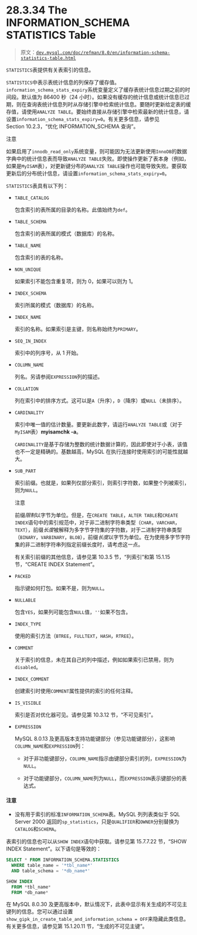 # 28.3.34 The INFORMATION_SCHEMA STATISTICS Table

> 原文：[`dev.mysql.com/doc/refman/8.0/en/information-schema-statistics-table.html`](https://dev.mysql.com/doc/refman/8.0/en/information-schema-statistics-table.html)

`STATISTICS`表提供有关表索引的信息。

`STATISTICS`中表示表统计信息的列保存了缓存值。`information_schema_stats_expiry`系统变量定义了缓存表统计信息过期之前的时间段。默认值为 86400 秒（24 小时）。如果没有缓存的统计信息或统计信息已过期，则在查询表统计信息列时从存储引擎中检索统计信息。要随时更新给定表的缓存值，请使用`ANALYZE TABLE`。要始终直接从存储引擎中检索最新的统计信息，请设置`information_schema_stats_expiry=0`。有关更多信息，请参见 Section 10.2.3，“优化 INFORMATION_SCHEMA 查询”。

注意

如果启用了`innodb_read_only`系统变量，则可能因为无法更新使用`InnoDB`的数据字典中的统计信息表而导致`ANALYZE TABLE`失败。即使操作更新了表本身（例如，如果是`MyISAM`表），对更新键分布的`ANALYZE TABLE`操作也可能导致失败。要获取更新后的分布统计信息，请设置`information_schema_stats_expiry=0`。

`STATISTICS`表具有以下列：

+   `TABLE_CATALOG`

    包含索引的表所属的目录的名称。此值始终为`def`。

+   `TABLE_SCHEMA`

    包含索引的表所属的模式（数据库）的名称。

+   `TABLE_NAME`

    包含索引的表的名称。

+   `NON_UNIQUE`

    如果索引不能包含重复项，则为 0，如果可以则为 1。

+   `INDEX_SCHEMA`

    索引所属的模式（数据库）的名称。

+   `INDEX_NAME`

    索引的名称。如果索引是主键，则名称始终为`PRIMARY`。

+   `SEQ_IN_INDEX`

    索引中的列序号，从 1 开始。

+   `COLUMN_NAME`

    列名。另请参阅`EXPRESSION`列的描述。

+   `COLLATION`

    列在索引中的排序方式。这可以是`A`（升序），`D`（降序）或`NULL`（未排序）。

+   `CARDINALITY`

    索引中唯一值的估计数量。要更新此数字，请运行`ANALYZE TABLE`或（对于`MyISAM`表）**myisamchk -a**。

    `CARDINALITY`是基于存储为整数的统计数据计算的，因此即使对于小表，该值也不一定是精确的。基数越高，MySQL 在执行连接时使用索引的可能性就越大。

+   `SUB_PART`

    索引前缀。也就是，如果列仅部分索引，则索引字符数，如果整个列被索引，则为`NULL`。

    注意

    前缀*限制*以字节为单位。但是，在`CREATE TABLE`，`ALTER TABLE`和`CREATE INDEX`语句中的索引规范中，对于非二进制字符串类型（`CHAR`，`VARCHAR`，`TEXT`），前缀*长度*被解释为多字节字符集的字符数，对于二进制字符串类型（`BINARY`，`VARBINARY`，`BLOB`），前缀*长度*以字节为单位。在为使用多字节字符集的非二进制字符串列指定前缀长度时，请考虑这一点。

    有关索引前缀的其他信息，请参见第 10.3.5 节，“列索引”和第 15.1.15 节，“CREATE INDEX Statement”。

+   `PACKED`

    指示键如何打包。如果不是，则为`NULL`。

+   `NULLABLE`

    包含`YES`，如果列可能包含`NULL`值，`''`如果不包含。

+   `INDEX_TYPE`

    使用的索引方法（`BTREE`，`FULLTEXT`，`HASH`，`RTREE`）。

+   `COMMENT`

    关于索引的信息，未在其自己的列中描述，例如如果索引已禁用，则为`disabled`。

+   `INDEX_COMMENT`

    创建索引时使用`COMMENT`属性提供的索引的任何注释。

+   `IS_VISIBLE`

    索引是否对优化器可见。请参见第 10.3.12 节，“不可见索引”。

+   `EXPRESSION`

    MySQL 8.0.13 及更高版本支持功能键部分（参见功能键部分），这影响`COLUMN_NAME`和`EXPRESSION`列：

    +   对于非功能键部分，`COLUMN_NAME`指示由键部分索引的列，`EXPRESSION`为`NULL`。

    +   对于功能键部分，`COLUMN_NAME`列为`NULL`，而`EXPRESSION`表示键部分的表达式。

#### 注意

+   没有用于索引的标准`INFORMATION_SCHEMA`表。MySQL 列列表类似于 SQL Server 2000 返回的`sp_statistics`，只是`QUALIFIER`和`OWNER`分别替换为`CATALOG`和`SCHEMA`。

表索引的信息也可以从`SHOW INDEX`语句中获取。请参见第 15.7.7.22 节，“SHOW INDEX Statement”。以下语句是等效的：

```sql
SELECT * FROM INFORMATION_SCHEMA.STATISTICS
  WHERE table_name = '*tbl_name*'
  AND table_schema = '*db_name*'

SHOW INDEX
  FROM *tbl_name*
  FROM *db_name*
```

在 MySQL 8.0.30 及更高版本中，默认情况下，此表中显示有关生成的不可见主键列的信息。您可以通过设置`show_gipk_in_create_table_and_information_schema = OFF`来隐藏此类信息。有关更多信息，请参见第 15.1.20.11 节，“生成的不可见主键”。
